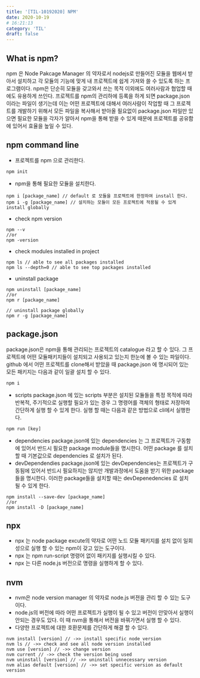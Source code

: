 ```yaml
---
title: '[TIL-10192020] NPM'
date: 2020-10-19
# 16:21:13
category: 'TIL'
draft: false
---
```


## What is npm?

npm 은 Node Pakcage Manager 의 약자로서 nodejs로 만들어진 모듈을 웹에서 받아서 설치하고 각 모듈의 기능에 맞게 내 프로젝트에 쉽게 가져와 쓸 수 있도록 하는 프로그램이다. npm은 단순히 모듈을 갖고와서 쓰는 목적 이외에도 여러사람과 협업할 때에도 유용하게 쓰인다. 프로젝트를 npm의 관리하에 등록을 하게 되면 package.json이라는 파일이 생기는데 이는 어떤 프로젝트에 대해서 여러사람이 작업할 때 그 프로젝트를 개발하기 위해서 모든 파일을 복사해서 받아올 필요없이 package.json 파일만 있으면 필요한 모듈을 각자가 알아서 npm을 통해 받을 수 있게 때문에 프로젝트를 공유함에 있어서 효율을 높일 수 있다.

## npm command line

- 프로젝트를 npm 으로 관리한다.

```
npm init
```

- npm을 통해 필요한 모듈을 설치한다.

```
npm i [package_name] // default 로 모듈을 프로젝트에 한정하여 install 한다.
npm i -g [package_name] // 설치하는 모듈이 모든 프로젝트에 적용될 수 있게 install globally
```

- check npm version

```
npm --v
//or
npm -version
```

- check modules installed in project

```
npm ls // able to see all packages installed
npm ls --depth=0 // able to see top packages installed
```

- uninstall package

```
npm uninstall [package_name]
//or
npm r [package_name]

// uninstall package globally
npm r -g [package_name]
```

## package.json

package.json은 npm을 통해 관리되는 프로젝트의 catalogue 라고 할 수 있다. 그 프로젝트에 어떤 모듈패키지들이 설치되고 사용되고 있는지 한눈에 볼 수 있는 파일이다.
github 에서 어떤 프로젝트를 clone해서 받았을 때 package.json 에 명시되어 있는 모든 패키지는 다음과 같이 일괄 설치 할 수 있다.

```
npm i
```

- scripts
  package.json 에 있는 scripts 부분은 설치된 모듈들을 특정 목적에 따라 반복적, 주기적으로 실행할 필요가 있는 경우 그 명령어를 객체의 형태로 저장하여 간단하게 실행 할 수 있게 한다.
  실행 할 때는 다음과 같은 방법으로 cli에서 실행한다.

```
npm run [key]
```

- dependencies
  package.json에 있는 dependencies 는 그 프로젝트가 구동함에 있어서 반드시 필요한 package module들을 명시한다.
  어떤 package 를 설치 할 때 기본값으로 dependencies 로 설치가 된다.
- devDependendies
  package.json에 있는 devDependencies는 프로젝트가 구동됨에 있어서 반드시 필요하지는 않지만 개발과정에서 도움을 받기 위한 package 들을 명시한다.
  이러한 package들을 설치할 때는 devDepenedencies 로 설치 될 수 있게 한다.

```
npm install --save-dev [package_name]
//or
npm install -D [package_name]
```

## npx

- npx 는 node package excute의 약자로 어떤 노드 모듈 패키지를 설치 없이 일회성으로 실행 할 수 있는 npm이 갖고 있는 도구이다.
- npx 는 npm run-script 명령어 없이 패키지를 실행시킬 수 있다.
- npx 는 다른 node.js 버전으로 명령을 실행하게 할 수 있다.

## nvm

- nvm은 node version manager 의 약자로 node.js 버젼을 관리 할 수 있는 도구이다.
- node.js의 버전에 따라 어떤 프로젝트가 실행이 될 수 있고 버전이 안맞아서 실행이 안되는 경우도 있다. 이 때 nvm을 통해서 버전을 바꿔가면서 실행 할 수 있다.
- 다양한 프로젝트에 대한 호환문제를 간단하게 해결 할 수 있다.

```
nvm install [version] // ->> install specific node version
nvm ls // ->> check and see all node version installed
nvm use [version] // ->> change version
nvm current // ->> check the version being used
nvm uninstall [version] // ->> uninstall unnecessary version
nvm alias default [version] // ->> set specific version as default version
```
